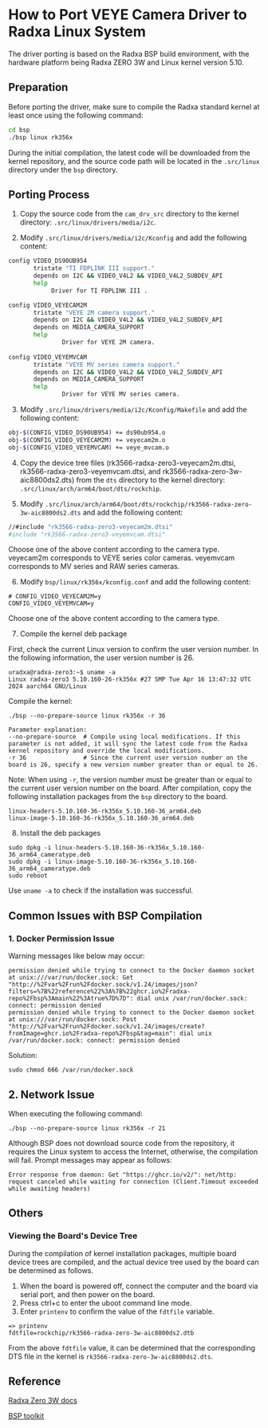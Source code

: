 # How to Port VEYE Camera Driver to Radxa Linux System

The driver porting is based on the Radxa BSP build environment, with the hardware platform being Radxa ZERO 3W and Linux kernel version 5.10.

## Preparation

Before porting the driver, make sure to compile the Radxa standard kernel at least once using the following command:

```bash
cd bsp
./bsp linux rk356x
```

During the initial compilation, the latest code will be downloaded from the kernel repository, and the source code path will be located in the `.src/linux` directory under the `bsp` directory.

## Porting Process

1. Copy the source code from the `cam_drv_src` directory to the kernel directory: `.src/linux/drivers/media/i2c`.

2. Modify `.src/linux/drivers/media/i2c/Kconfig` and add the following content:

```bash
config VIDEO_DS90UB954
       tristate "TI FDPLINK III support."
       depends on I2C && VIDEO_V4L2 && VIDEO_V4L2_SUBDEV_API
       help
            Driver for TI FDPLINK III .

config VIDEO_VEYECAM2M
       tristate "VEYE 2M camera support."
       depends on I2C && VIDEO_V4L2 && VIDEO_V4L2_SUBDEV_API
       depends on MEDIA_CAMERA_SUPPORT
       help
               Driver for VEYE 2M camera.
               
config VIDEO_VEYEMVCAM
       tristate "VEYE MV series camera support."
       depends on I2C && VIDEO_V4L2 && VIDEO_V4L2_SUBDEV_API
       depends on MEDIA_CAMERA_SUPPORT
       help
               Driver for VEYE MV series camera.
```

3. Modify `.src/linux/drivers/media/i2c/Kconfig/Makefile` and add the following content:

```bash
obj-$(CONFIG_VIDEO_DS90UB954) += ds90ub954.o
obj-$(CONFIG_VIDEO_VEYECAM2M) += veyecam2m.o
obj-$(CONFIG_VIDEO_VEYEMVCAM) += veye_mvcam.o
```

4. Copy the device tree files (rk3566-radxa-zero3-veyecam2m.dtsi, rk3566-radxa-zero3-veyemvcam.dtsi, and rk3566-radxa-zero-3w-aic8800ds2.dts) from the `dts` directory to the kernel directory: `.src/linux/arch/arm64/boot/dts/rockchip`.

5. Modify `.src/linux/arch/arm64/boot/dts/rockchip/rk3566-radxa-zero-3w-aic8800ds2.dts` and add the following content:

```bash
//#include "rk3566-radxa-zero3-veyecam2m.dtsi"
#include "rk3566-radxa-zero3-veyemvcam.dtsi"
```

Choose one of the above content according to the camera type. veyecam2m corresponds to VEYE series color cameras. veyemvcam corresponds to MV series and RAW series cameras.

6. Modify `bsp/linux/rk356x/kconfig.conf` and add the following content:

```
# CONFIG_VIDEO_VEYECAM2M=y
CONFIG_VIDEO_VEYEMVCAM=y
```

Choose one of the above content according to the camera type.

7. Compile the kernel deb package

First, check the current Linux version to confirm the user version number. In the following information, the user version number is 26.

```
uradxa@radxa-zero3:~$ uname -a
Linux radxa-zero3 5.10.160-26-rk356x #27 SMP Tue Apr 16 13:47:32 UTC 2024 aarch64 GNU/Linux
```

Compile the kernel:

```
./bsp --no-prepare-source linux rk356x -r 36

Parameter explanation:
--no-prepare-source  # Compile using local modifications. If this parameter is not added, it will sync the latest code from the Radxa kernel repository and override the local modifications.
-r 36                # Since the current user version number on the board is 26, specify a new version number greater than or equal to 26.
```

Note: When using `-r`, the version number must be greater than or equal to the current user version number on the board.
After compilation, copy the following installation packages from the `bsp` directory to the board.

```
linux-headers-5.10.160-36-rk356x_5.10.160-36_arm64.deb
linux-image-5.10.160-36-rk356x_5.10.160-36_arm64.deb
```

8. Install the deb packages

```
sudo dpkg -i linux-headers-5.10.160-36-rk356x_5.10.160-36_arm64_cameratype.deb
sudo dpkg -i linux-image-5.10.160-36-rk356x_5.10.160-36_arm64_cameratype.deb
sudo reboot
```

Use `uname -a` to check if the installation was successful.

## Common Issues with BSP Compilation
### 1. Docker Permission Issue

Warning messages like below may occur:

```
permission denied while trying to connect to the Docker daemon socket at unix:///var/run/docker.sock: Get "http://%2Fvar%2Frun%2Fdocker.sock/v1.24/images/json?filters=%7B%22reference%22%3A%7B%22ghcr.io%2Fradxa-repo%2Fbsp%3Amain%22%3Atrue%7D%7D": dial unix /var/run/docker.sock: connect: permission denied
permission denied while trying to connect to the Docker daemon socket at unix:///var/run/docker.sock: Post "http://%2Fvar%2Frun%2Fdocker.sock/v1.24/images/create?fromImage=ghcr.io%2Fradxa-repo%2Fbsp&tag=main": dial unix /var/run/docker.sock: connect: permission denied
```

Solution:
```
sudo chmod 666 /var/run/docker.sock
```

## 2. Network Issue

When executing the following command:

```
./bsp --no-prepare-source linux rk356x -r 21
```

Although BSP does not download source code from the repository, it requires the Linux system to access the Internet, otherwise, the compilation will fail. Prompt messages may appear as follows:

```
Error response from daemon: Get "https://ghcr.io/v2/": net/http: request canceled while waiting for connection (Client.Timeout exceeded while awaiting headers)
```

## Others
### Viewing the Board's Device Tree

During the compilation of kernel installation packages, multiple board device trees are compiled, and the actual device tree used by the board can be determined as follows.

1. When the board is powered off, connect the computer and the board via serial port, and then power on the board.
2. Press ctrl+c to enter the uboot command line mode.
3. Enter `printenv` to confirm the value of the `fdtfile` variable.

```
=> printenv 
fdtfile=rockchip/rk3566-radxa-zero-3w-aic8800ds2.dtb
```

From the above `fdtfile` value, it can be determined that the corresponding DTS file in the kernel is `rk3566-radxa-zero-3w-aic8800ds2.dts`.


## Reference 
[Radxa Zero 3W docs](https://docs.radxa.com/en/zero/zero3)

[BSP toolkit](https://radxa-repo.github.io/bsp/)
